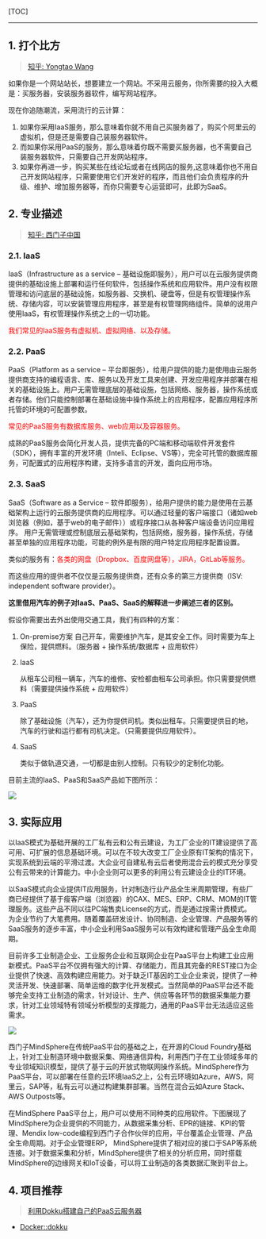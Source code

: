 <!--
+++
title       = "区分 IaaS、SaaS 和 PaaS"
description = "1. 打个比方; 2. 专业描述; 3. 实际应用; 4. 项目推荐"
date        = "2022-01-03"
tags        = []
categories  = ["5-框架应用","51-web"]
series      = []
keywords    = []
weight      = 5
toc         = true
draft       = false
+++ -->

[TOC]

---

## 1. 打个比方
> [知乎: Yongtao Wang](https://www.zhihu.com/question/20387284/answer/28514161)

如果你是一个网站站长，想要建立一个网站。不采用云服务，你所需要的投入大概是：买服务器，安装服务器软件，编写网站程序。

现在你追随潮流，采用流行的云计算：

1. 如果你采用IaaS服务，那么意味着你就不用自己买服务器了，购买个阿里云的虚拟机，但是还是需要自己装服务器软件。
2. 而如果你采用PaaS的服务，那么意味着你既不需要买服务器，也不需要自己装服务器软件，只需要自己开发网站程序。
3. 如果你再进一步，购买某些在线论坛或者在线网店的服务,这意味着你也不用自己开发网站程序，只需要使用它们开发好的程序，而且他们会负责程序的升级、维护、增加服务器等，而你只需要专心运营即可，此即为SaaS。

## 2. 专业描述
> [知乎: 西门子中国](https://www.zhihu.com/question/20387284/answer/743669668)

### 2.1. IaaS

IaaS（Infrastructure as a service – 基础设施即服务），用户可以在云服务提供商提供的基础设施上部署和运行任何软件，包括操作系统和应用软件。用户没有权限管理和访问底层的基础设施，如服务器、交换机、硬盘等，但是有权管理操作系统、存储内容，可以安装管理应用程序，甚至是有权管理网络组件。简单的说用户使用IaaS，有权管理操作系统之上的一切功能。

<font color=#FF0000>我们常见的IaaS服务有虚拟机、虚拟网络、以及存储。</font>

### 2.2. PaaS

PaaS（Platform as a service – 平台即服务），给用户提供的能力是使用由云服务提供商支持的编程语言、库、服务以及开发工具来创建、开发应用程序并部署在相关的基础设施上。用户无需管理底层的基础设施，包括网络、服务器，操作系统或者存储。他们只能控制部署在基础设施中操作系统上的应用程序，配置应用程序所托管的环境的可配置参数。

<font color=#FF0000>常见的PaaS服务有数据库服务、web应用以及容器服务。</font>

成熟的PaaS服务会简化开发人员，提供完备的PC端和移动端软件开发套件（SDK），拥有丰富的开发环境（Inteli、Eclipse、VS等），完全可托管的数据库服务，可配置式的应用程序构建，支持多语言的开发，面向应用市场。

### 2.3. SaaS

SaaS（Software as a Service – 软件即服务），给用户提供的能力是使用在云基础架构上运行的云服务提供商的应用程序。可以通过轻量的客户端接口（诸如web浏览器（例如，基于web的电子邮件））或程序接口从各种客户端设备访问应用程序。 用户无需管理或控制底层云基础架构，包括网络，服务器，操作系统，存储甚至单独的应用程序功能，可能的例外是有限的用户特定应用程序配置设置。

类似的服务有：<font color=#FF0000>各类的网盘（Dropbox、百度网盘等），JIRA，GitLab等服务。</font>

而这些应用的提供者不仅仅是云服务提供商，还有众多的第三方提供商（ISV: independent software provider）。

**这里借用汽车的例子对IaaS、PaaS、SaaS的解释进一步阐述三者的区别。**

假设你需要出去外出使用交通工具，我们有四种的方案：

1. On-premise方案
    自己开车，需要维护汽车，是其安全工作。同时需要为车上保险，提供燃料。（服务器 + 操作系统/数据库 + 应用软件）

2. IaaS

    从租车公司租一辆车，汽车的维修、安检都由租车公司承担。你只需要提供燃料（需要提供操作系统 + 应用软件）

3. PaaS

    除了基础设施（汽车），还为你提供司机。类似出租车。只需要提供目的地，汽车的行驶和运行都有司机决定。（只需要提供应用软件）。

4. SaaS

    类似于做轨道交通，一切都是由别人控制。只有较少的定制化功能。

目前主流的IaaS、PaaS和SaaS产品如下图所示：

![](https://img2020.cnblogs.com/blog/2039866/202009/2039866-20200925211256504-1163239609.jpg) <!-- iaas-paas-saas/iaas-paas-saas-0.jpg -->

## 3. 实际应用

以IaaS模式为基础开展的工厂私有云和公有云建设，为工厂企业的IT建设提供了高可用、可扩展的信息基础环境。可以在不较大改变工厂企业原有IT架构的情况下，实现系统到云端的平滑过渡。大企业可自建私有云后者使用混合云的模式充分享受公有云带来的计算能力。中小企业则可以更多的利用公有云建设企业的IT环境。

以SaaS模式向企业提供IT应用服务，针对制造行业产品全生米周期管理，有些厂商已经提供了基于瘦客户端（浏览器）的CAX、MES、ERP、CRM、MOM的IT管理服务。这些产品不同以往PC端售卖License的方式，而是通过按需计费模式。为企业节约了大笔费用。随着覆盖研发设计、协同制造、企业管理、产品服务等的SaaS服务的逐步丰富，中小企业利用SaaS服务可以有效构建和管理产品全生命周期。

目前许多工业制造企业、工业服务企业和互联网企业在PaaS平台上构建工业应用新模式。PaaS平台不仅拥有强大的计算、存储能力，而且其完备的REST接口为企业提供了快速、高效构建应用能力。对于缺乏IT基因的工业企业来说，提供了一种灵活开发、快速部署、简单运维的数字化开发模式。当然简单的PaaS平台还不能够完全支持工业制造的需求，针对设计、生产、供应等各环节的数据采集能力要求，针对工业领域特有领域分析模型的支撑能力，通用的PaaS平台无法适应这些需求。

![](https://img2020.cnblogs.com/blog/2039866/202009/2039866-20200925211256884-1078399528.jpg) <!-- iaas-paas-saas/iaas-paas-saas-1.jpg -->

西门子MindSphere在传统PaaS平台的基础之上，在开源的Cloud Foundry基础上，针对工业制造环境中数据采集、网络通信异构，利用西门子在工业领域多年的专业领域知识模型，提供了基于云的开放式物联网操作系统。MindSphere作为PaaS平台，可以部署在任意的云环境IaaS之上，公有云环境如Azure，AWS，阿里云，SAP等，私有云可以通过构建集群部署。当然在混合云如Azure Stack、AWS Outposts等。

在MindSphere PaaS平台上，用户可以使用不同种类的应用软件。下图展现了MindSphere为企业提供的不同能力，从数据采集分析、EPR的链接、KPI的管理、Mendix low-code编程到西门子合作伙伴的应用，平台覆盖企业管理、产品全生命周期。对于企业管理ERP， MindSphere提供了相对应的接口于SAP等系统连接。对于数据采集和分析，MindSphere提供了相关的分析应用，同时搭载MindSphere的边缘网关和IoT设备，可以将工业制造的各类数据汇聚到平台上。

## 4. 项目推荐
> [利用Dokku搭建自己的PaaS云服务器](https://www.jianshu.com/p/539090168a27)

+ [Docker::dokku](https://hub.docker.com/r/dokku/dokku)
